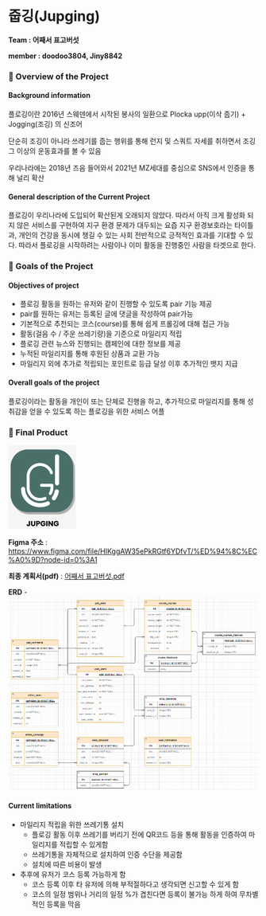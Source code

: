 # 줍깅(Jupging)

**Team : 어째서 표고버섯**

**member : doodoo3804, Jiny8842**



### **:book: Overview of the Project**

#### Background information

플로깅이란 2016년 스웨덴에서 시작된 봉사의 일환으로 Plocka upp(이삭 줍기) + Jogging(조깅) 의 신조어

단순히 조깅이 아니라 쓰레기를 줍는 행위를 통해 런지 및 스쿼트 자세를 취하면서 조깅 그 이상의 운동효과를 볼 수 있음

우리나라에는 2018년 즈음 들어와서 2021년 MZ세대를 중심으로 SNS에서 인증을 통해 널리 확산

#### General description of the Current Project

플로깅이 우리나라에 도입되어 확산된게 오래되지 않았다. 따라서 아직 크게 활성화 되지 않은 서비스를 구현하여 지구 환경 문제가 대두되는 요즙 지구 환경보호라는 타이틀과, 개인의 건강을 동시에 챙길 수 있는 사회 전반적으로 긍적적인 효과를 기대할 수 있다. 따라서 플로깅을 시작하려는 사람이나 이미 활동을 진행중인 사람을 타겟으로 한다.



### **:bell: Goals of the Project**

#### Objectives of project

- 플로깅 활동을 원하는 유저와 같이 진행할 수 있도록 pair 기능 제공
- pair를 원하는 유저는 등록된 글에 댓글을 작성하여 pair가능
- 기본적으로 추천되는 코스(course)를 통해 쉽게 프롤깅에 대해 접근 가능
- 활동(걸음 수 / 주운 쓰레기량)을 기준으로 마일리지 적립
- 플로깅 관련 뉴스와 진행되는 캠페인에 대한 정보를 제공
- 누적된 마일리지를 통해 후원된 상품과 교환 가능
- 마일리지 외에 추가로 적립되는 포인트로 등급 달성 이후 추가적인 뱃지 지급

#### Overall goals of the project

플로깅이라는 활동을 개인이 또는 단체로 진행을 하고, 추가적으로 마일리지를 통해 성취감을 얻을 수 있도록 하는 플로깅을 위한 서비스 어플



### :page_with_curl: Final Product

![image-20221106173909290](assets/image-20221106173909290.png)

**Figma 주소** : https://www.figma.com/file/HIKggAW35ePkRGtf6YDfvT/%ED%94%8C%EC%A0%9D?node-id=0%3A1

**최종 계획서(pdf)** : [어째서 표고버섯.pdf](https://github.com/DooDoo3804/Jupging/blob/master/%EC%96%B4%EC%A7%B8%EC%84%9C%20%ED%91%9C%EA%B3%A0%EB%B2%84%EC%84%AF.pdf) 

**ERD** - ![image-20221106174019045](assets/image-20221106174019045.png)

#### Current limitations

- 마일리지 적립을 위한 쓰레기통 설치
  - 플로깅 활동 이후 쓰레기를 버리기 전에 QR코드 등을 통해 활동을 인증하여 마일리지를 적립할 수 있게함
  - 쓰레기통을 자체적으로 설치하여 인증 수단을 제공함
  - 설치에 따른 비용이 발생
- 추후에 유저가 코스 등록 가능하게 함
  - 코스 등록 이후 타 유저에 의해 부적절하다고 생각되면 신고할 수 있게 함
  - 코스의 일정 범위나 거리의 일정 %가 겹친다면 등록이 불가능 하게 하여 무차별적인 등록을 막음